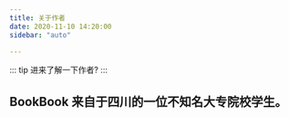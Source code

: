 ```yaml
---
title: 关于作者
date: 2020-11-10 14:20:00
sidebar: "auto"

---
```


::: tip
  进来了解一下作者?
:::

<!-- more -->

## BookBook 来自于四川的一位不知名大专院校学生。


